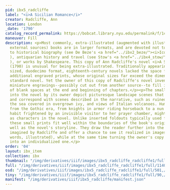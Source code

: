 ```yaml
---
pid: ibx5_radcliffe
label: "<i>A Sicilian Romance</i>"
creator: Radcliffe, Ann
location: London
_date: '1790'
catalog_record_permalink: https://bobcat.library.nyu.edu/permalink/f/1c17uag/nyu_aleph000758721
maneuver: Fill
description: <p>Most commonly, extra-illustrated (augmented with illustrations from
  external sources) books are in larger formats, and are devoted not to fiction, but
  to historical biography (see De Beze's <a href="../ibx2_beze/"><i>Icones</i></a>
  ), antiquarian history and travel (see Stow's <a href="../ibx4_stow/">Survey</a>
  ), or works by Shakespeare. This copy of Ann Radcliffe's novel <i>A Sicilian Romance</i>
  (1790) is unusual for being extra-illustrated. Traditionally appearing in pocket
  sized, duodecimo format, eighteenth-century novels lacked the space for "holding"
  additional engraved prints, whose original sizes far exceed the dimensions of a
  standard novel. Yet the owner of this copy of Radcliffe's novel inventively used
  miniature engravings--possibly cut out from another source--to fill in the bits
  of blank spaces at the end and beginning of chapters.</p><p>The small pictures pasted
  into the novel by its owner depict picturesque landscape scenes that stir the imagination
  and correspond with scenes described in the narrative, such as ruined castles by
  the sea covered in overgrown ivy, and views of Italian volcanoes. Human figures
  from the Gothic era, from knights in armor riding horseback to a nun in a white
  habit frightened by an invisible visitor to her prayer chamber, might be identified
  as characters in the novel. Unlike inserted foldouts typically used for extra-illustration,
  these small prints fit well within the boundaries of the book's original pages as
  well as the novel's storyline. They draw the reader further into the Gothic world
  imagined by Radcliffe and offer a chance to see it realized in images (in other
  words, illustrated), while at the same time turning the owner's copy of the book
  into an individualized one.</p>
order: '04'
layout: ibx_item
collection: ibx
thumbnail: "/img/derivatives/iiif/images/ibx5_radcliffe_radcliffe1/full/250,/0/default.jpg"
full: "/img/derivatives/iiif/images/ibx5_radcliffe_radcliffe1/full/1140,/0/default.jpg"
osd: "/img/derivatives/iiif/images/ibx5_radcliffe_radcliffe1/full/501,/0/default.jpg"
tiny: "/img/derivatives/iiif/images/ibx5_radcliffe_radcliffe1/full/90,/0/default.jpg"
manifest: "/img/derivatives/iiif/ibx5_radcliffe/manifest.json"
---
```

